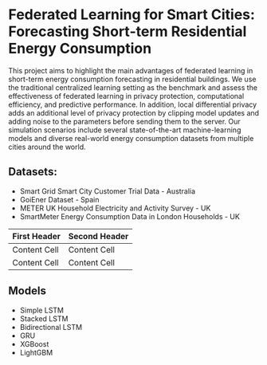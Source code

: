 # Federated Learning for Smart Cities: Forecasting Short-term Residential Energy Consumption

This project aims to highlight the main advantages of federated learning in short-term energy consumption forecasting in residential buildings. We use the traditional centralized learning setting as the benchmark and assess the effectiveness of federated learning in privacy protection, computational efficiency, and predictive performance. In addition, local differential privacy adds an additional level of privacy protection by clipping model updates and adding noise to the parameters before sending them to the server. Our simulation scenarios include several state-of-the-art machine-learning models and diverse real-world energy consumption datasets from multiple cities around the world.

## Datasets:

- Smart Grid Smart City Customer Trial Data - Australia
- GoiEner Dataset - Spain
- METER UK Household Electricity and Activity Survey - UK
- SmartMeter Energy Consumption Data in London Households - UK

| First Header  | Second Header |
| ------------- | ------------- |
| Content Cell  | Content Cell  |
| Content Cell  | Content Cell  |

## Models

- Simple LSTM
- Stacked LSTM
- Bidirectional LSTM
- GRU
- XGBoost
- LightGBM
